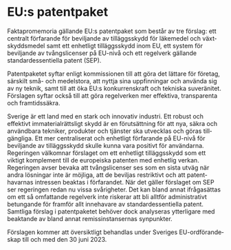 # EU:s patentpaket

Faktapromemoria gällande EU:s patentpaket som består av tre förslag: ett centralt förfarande för beviljande av tilläggs­skydd för läkemedel och växt­skydds­medel samt ett enhetligt tilläggs­skydd inom EU, ett system för beviljande av tvångs­licenser på EU-nivå och ett regelverk gällande standard­essentiella patent (SEP).

Patentpaketet syftar enligt kom­missionen till att göra det lättare för företag, särskilt små- och medelstora, att nyttja sina upp­finningar och använda sig av ny teknik, samt till att öka EU:s konkurrens­kraft och tekniska suveränitet. Förslagen syftar också till att göra regel­verken mer effektiva, trans­parenta och framtids­säkra.

Sverige är ett land med en stark och innovativ industri. Ett robust och effektivt immaterial­rättsligt skydd är en förut­sättning för att nya, säkra och använd­bara tekniker, produkter och tjänster ska utvecklas och göras till­gängliga. Ett mer centrali­serat och enhetligt förfarande på EU-nivå för beviljande av tilläggs­skydd skulle kunna vara positivt för användarna. Regeringen välkomnar förslaget om ett enhetligt tilläggs­skydd som ett viktigt komple­ment till de euro­peiska patenten med enhetlig verkan. Regeringen avser bevaka att tvångs­licenser ses som en sista utväg när andra lösningar inte är möjliga, att de beviljas restriktivt och att patent­havarnas intressen beaktas i förfarandet. När det gäller förslaget om SEP ser regeringen redan nu vissa svårig­heter. Det kan bland annat ifråga­sättas om ett så omfattande regelverk inte riskerar att bli alltför administra­tivt betungande för framför allt innehavare av standard­essentiella patent. Samtliga förslag i patent­paketet behöver dock analy­seras ytterligare med beaktande av bland annat remiss­instansernas synpunkter.

Förslagen kommer att över­siktligt behandlas under Sveriges EU-ordförande­skap till och med den 30 juni 2023.
